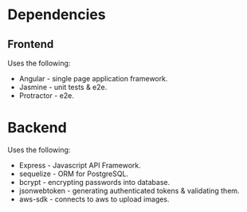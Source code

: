 # Dependencies

## Frontend

Uses the following:

- Angular - single page application framework.
- Jasmine - unit tests & e2e.
- Protractor - e2e.

# Backend

Uses the following:

- Express - Javascript API Framework.
- sequelize - ORM for PostgreSQL.
- bcrypt - encrypting passwords into database.
- jsonwebtoken - generating authenticated tokens & validating them.
- aws-sdk - connects to aws to upload images.
